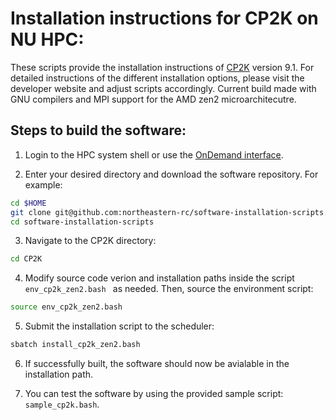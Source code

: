# Installation instructions for CP2K on NU HPC:
These scripts provide the installation instructions of [CP2K](https://www.cp2k.org/) version 9.1. For detailed instructions of the different installation options, please visit the developer website and adjust scripts accordingly. Current build made with GNU compilers and MPI support for the AMD zen2 microarchitecutre.

## Steps to build the software:
1. Login to the HPC system shell or use the [OnDemand interface](https://rc-docs.northeastern.edu/en/latest/first_steps/connect_ood.html).

2. Enter your desired directory and download the software repository. For example:
```bash
cd $HOME
git clone git@github.com:northeastern-rc/software-installation-scripts.git
cd software-installation-scripts
```
3. Navigate to the CP2K directory:
```bash
cd CP2K
```

4. Modify source code verion and installation paths inside the script `env_cp2k_zen2.bash ` as needed. Then, source the environment script:
```bash
source env_cp2k_zen2.bash 
```

5. Submit the installation script to the scheduler:
```bash
sbatch install_cp2k_zen2.bash 
```

6. If successfully built, the software should now be avialable in the installation path.

7. You can test the software by using the provided sample script: `sample_cp2k.bash`. 
